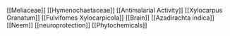 [[Meliaceae]]
[[Hymenochaetaceae]]
[[Antimalarial Activity]]
[[Xylocarpus Granatum]]
[[Fulvifomes Xylocarpicola]]
[[Brain]]
[[Azadirachta indica]]
[[Neem]]
[[neuroprotection]]
[[Phytochemicals]]

